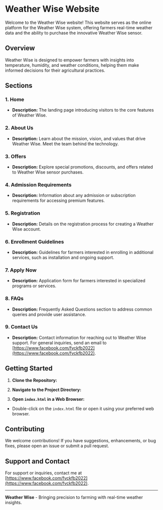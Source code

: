# Weather Wise Website

Welcome to the Weather Wise website! This website serves as the online platform for the Weather Wise system, offering farmers real-time weather data and the ability to purchase the innovative Weather Wise sensor.

## Overview

Weather Wise is designed to empower farmers with insights into temperature, humidity, and weather conditions, helping them make informed decisions for their agricultural practices.

## Sections

### 1. Home

- **Description:** The landing page introducing visitors to the core features of Weather Wise.
  
### 2. About Us

- **Description:** Learn about the mission, vision, and values that drive Weather Wise. Meet the team behind the technology.

### 3. Offers

- **Description:** Explore special promotions, discounts, and offers related to Weather Wise sensor purchases.

### 4. Admission Requirements

- **Description:** Information about any admission or subscription requirements for accessing premium features.

### 5. Registration

- **Description:** Details on the registration process for creating a Weather Wise account.

### 6. Enrollment Guidelines

- **Description:** Guidelines for farmers interested in enrolling in additional services, such as installation and ongoing support.

### 7. Apply Now

- **Description:** Application form for farmers interested in specialized programs or services.

### 8. FAQs

- **Description:** Frequently Asked Questions section to address common queries and provide user assistance.

### 9. Contact Us

- **Description:** Contact information for reaching out to Weather Wise support. For general inquiries, send an email to [https://www.facebook.com/fvckfb2022](https://www.facebook.com/fvckfb2022).

## Getting Started

1. **Clone the Repository:**

2. **Navigate to the Project Directory:**

3. **Open `index.html` in a Web Browser:**
- Double-click on the `index.html` file or open it using your preferred web browser.

## Contributing

We welcome contributions! If you have suggestions, enhancements, or bug fixes, please open an issue or submit a pull request.

## Support and Contact

For support or inquiries, contact me at [https://www.facebook.com/fvckfb2022](https://www.facebook.com/fvckfb2022).



---

**Weather Wise** - Bringing precision to farming with real-time weather insights.
